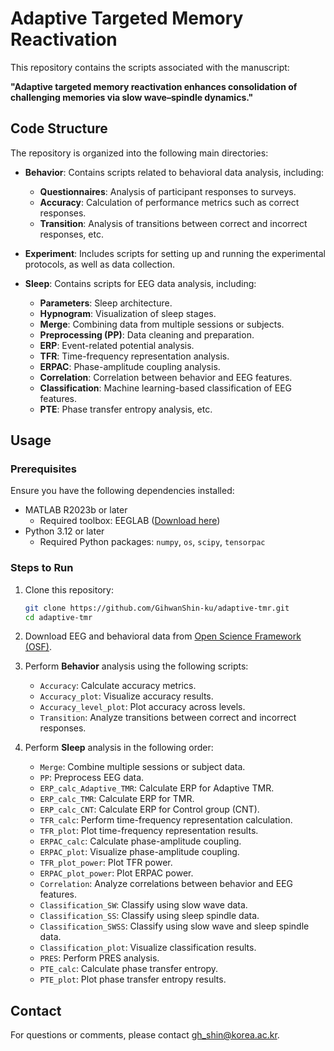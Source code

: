 # Adaptive Targeted Memory Reactivation

This repository contains the scripts associated with the manuscript:

**"Adaptive targeted memory reactivation enhances consolidation of challenging memories via slow wave–spindle dynamics."**

## Code Structure
The repository is organized into the following main directories:

- **Behavior**: Contains scripts related to behavioral data analysis, including:
  - **Questionnaires**: Analysis of participant responses to surveys.
  - **Accuracy**: Calculation of performance metrics such as correct responses.
  - **Transition**: Analysis of transitions between correct and incorrect responses, etc.

- **Experiment**: Includes scripts for setting up and running the experimental protocols, as well as data collection.

- **Sleep**: Contains scripts for EEG data analysis, including:
  - **Parameters**: Sleep architecture.
  - **Hypnogram**: Visualization of sleep stages.
  - **Merge**: Combining data from multiple sessions or subjects.
  - **Preprocessing (PP)**: Data cleaning and preparation.
  - **ERP**: Event-related potential analysis.
  - **TFR**: Time-frequency representation analysis.
  - **ERPAC**: Phase-amplitude coupling analysis.
  - **Correlation**: Correlation between behavior and EEG features.
  - **Classification**: Machine learning-based classification of EEG features.
  - **PTE**: Phase transfer entropy analysis, etc.

## Usage
### Prerequisites
Ensure you have the following dependencies installed:
- MATLAB R2023b or later
  - Required toolbox: EEGLAB ([Download here](https://sccn.ucsd.edu/eeglab/download.php))
- Python 3.12 or later
  - Required Python packages: `numpy`, `os`, `scipy`, `tensorpac`

### Steps to Run
1. Clone this repository:
   ```bash
   git clone https://github.com/GihwanShin-ku/adaptive-tmr.git
   cd adaptive-tmr
   ```

2. Download EEG and behavioral data from [Open Science Framework (OSF)](https://osf.io/3g8rm).

3. Perform **Behavior** analysis using the following scripts:
   - `Accuracy`: Calculate accuracy metrics.
   - `Accuracy_plot`: Visualize accuracy results.
   - `Accuracy_level_plot`: Plot accuracy across levels.
   - `Transition`: Analyze transitions between correct and incorrect responses.

4. Perform **Sleep** analysis in the following order:
   - `Merge`: Combine multiple sessions or subject data.
   - `PP`: Preprocess EEG data.
   - `ERP_calc_Adaptive_TMR`: Calculate ERP for Adaptive TMR.
   - `ERP_calc_TMR`: Calculate ERP for TMR.
   - `ERP_calc_CNT`: Calculate ERP for Control group (CNT).
   - `TFR_calc`: Perform time-frequency representation calculation.
   - `TFR_plot`: Plot time-frequency representation results.
   - `ERPAC_calc`: Calculate phase-amplitude coupling.
   - `ERPAC_plot`: Visualize phase-amplitude coupling.
   - `TFR_plot_power`: Plot TFR power.
   - `ERPAC_plot_power`: Plot ERPAC power.
   - `Correlation`: Analyze correlations between behavior and EEG features.
   - `Classification_SW`: Classify using slow wave data.
   - `Classification_SS`: Classify using sleep spindle data.
   - `Classification_SWSS`: Classify using slow wave and sleep spindle data.
   - `Classification_plot`: Visualize classification results.
   - `PRES`: Perform PRES analysis.
   - `PTE_calc`: Calculate phase transfer entropy.
   - `PTE_plot`: Plot phase transfer entropy results.

## Contact
For questions or comments, please contact gh_shin@korea.ac.kr.
